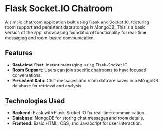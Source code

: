 # Flask Socket.IO Chatroom

A simple chatroom application built using Flask and Socket.IO, featuring room support and persistent data storage in MongoDB. This is a basic version of the app, showcasing foundational functionality for real-time messaging and room-based communication.

## Features

- **Real-time Chat**: Instant messaging using Flask-Socket.IO.
- **Room Support**: Users can join specific chatrooms to have focused conversations.
- **Persistent Data**: Chat messages and room data are saved in a MongoDB database for retrieval and analysis.

## Technologies Used

- **Backend**: Flask with Flask-Socket.IO for real-time communication.
- **Database**: MongoDB for storing chat messages and room details.
- **Frontend**: Basic HTML, CSS, and JavaScript for user interaction.
